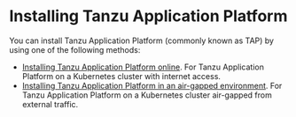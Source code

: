 # Installing Tanzu Application Platform

You can install Tanzu Application Platform (commonly known as TAP) by using one of the following methods:

- [Installing Tanzu Application Platform online](install-online/intro.hbs.md). For Tanzu Application Platform on a Kubernetes cluster with internet access.
- [Installing Tanzu Application Platform in an air-gapped environment](install-offline/intro.hbs.md). For Tanzu Application Platform on a Kubernetes cluster air-gapped from external traffic.
